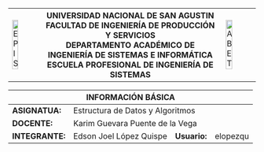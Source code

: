 <table>
 <theader>
  <tr>
	 <td><img src="epis.png" alt="EPIS" style="width:50%; height:auto"/></td>
   <th>
    <span style="font-weight:bold;">UNIVERSIDAD NACIONAL DE SAN AGUSTIN</span><br />
    <span style="font-weight:bold;">FACULTAD DE INGENIERÍA DE PRODUCCIÓN Y SERVICIOS</span><br />
    <span style="font-weight:bold;">DEPARTAMENTO ACADÉMICO DE INGENIERÍA DE SISTEMAS E INFORMÁTICA</span><br />
    <span style="font-weight:bold;">ESCUELA PROFESIONAL DE INGENIERÍA DE SISTEMAS</span>
   </th>
   <td><img src="abet.png" alt="ABET" style="width:50%; height:auto"/></td>
  </tr>
 </theader>
</table>

<table>
 <theader>
  <tr><th colspan="4"><strong>INFORMACIÓN BÁSICA</strong></th></tr>
 </theader>
 <tbody>
  <tr><td><strong>ASIGNATUA:</strong></td><td colspan="3">Estructura de Datos y Algoritmos</td></tr>
  <tr><td><strong>DOCENTE:</strong></td><td colspan="3">Karim Guevara Puente de la Vega</td></tr>
  <tr><td><strong>INTEGRANTE:</strong></td><td>Edson Joel López Quispe</td><td><strong>Usuario:</strong></td><td>elopezqu</td></tr>
 </tbody>
</table>


